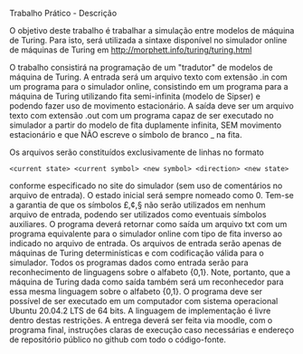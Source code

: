 Trabalho Prático - Descrição

O objetivo deste trabalho é trabalhar a simulação entre modelos de máquina de Turing. Para isto, será utilizada a sintaxe disponível no simulador online de máquinas de Turing em http://morphett.info/turing/turing.html

O trabalho consistirá na programação de um "tradutor" de modelos de máquina de Turing. 
A entrada será um arquivo texto com extensão .in com um programa para o simulador online, consistindo em um programa para a máquina de Turing utilizando fita semi-infinita (modelo de Sipser) e podendo fazer uso de movimento estacionário. 
A saída deve ser um arquivo texto com extensão .out com um programa capaz de ser executado no simulador a partir do modelo de fita duplamente infinita, SEM movimento estacionário e que NÃO escreve o símbolo de branco _ na fita.

Os arquivos serão constituídos exclusivamente de linhas no formato

    <current state> <current symbol> <new symbol> <direction> <new state>

conforme especificado no site do simulador (sem uso de comentários no arquivo de entrada). O estado inicial será sempre nomeado como 0.
Tem-se a garantia de que os símbolos £,¢,§ não serão utilizados em nenhum arquivo de entrada, podendo ser utilizados como eventuais símbolos auxiliares.
O programa deverá retornar como saída um arquivo txt com um programa equivalente para o simulador online com tipo de fita inverso ao indicado no arquivo de entrada.
Os arquivos de entrada serão apenas de máquinas de Turing determinísticas e com codificação válida para o simulador. 
Todos os programas dados como entrada serão para reconhecimento de linguagens sobre o alfabeto {0,1}. Note, portanto, que a máquina de Turing dada como saída também será um reconhecedor para essa mesma linguagem sobre o alfabeto {0,1}.
O programa deve ser possível de ser executado em um computador com sistema operacional Ubuntu 20.04.2 LTS de 64 bits. A linguagem de implementação é livre dentro destas restrições.
A entrega deverá ser feita via moodle, com o programa final, instruções claras de execução caso necessárias e endereço de repositório público no github com todo o código-fonte.


